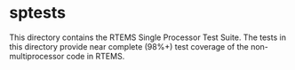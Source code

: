 sptests
=======

This directory contains the RTEMS Single Processor Test Suite.
The tests in this directory provide near complete (98%+) test
coverage of the non-multiprocessor code in RTEMS.


